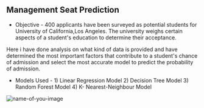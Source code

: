 ## Management Seat Prediction
- Objective - 400 applicants have been surveyed as potential students for University of California,Los Angeles.
              The university weighs certain aspects of a student's education to determine their acceptance.

Here i have done analysis on what kind of data is provided and have determined the most important factors that contribute to a student's chance of admission and select the most accurate model to predict the probability of admission.

- Models Used - 1) Linear Regression Model
                2) Decision Tree Model
                3) Random Forest Model
                4) K- Nearest-Neighbour Model
         
 ![name-of-you-image](https://cdn2.vectorstock.com/i/1000x1000/51/56/education-university-college-cartoon-vector-24845156.jpg)
